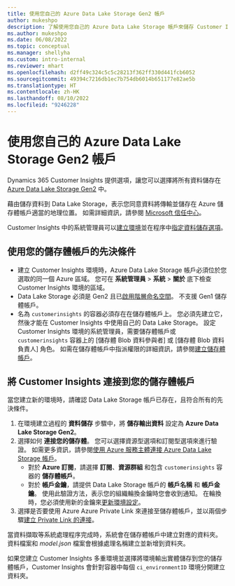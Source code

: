 ```yaml
---
title: 使用您自己的 Azure Data Lake Storage Gen2 帳戶
author: mukeshpo
description: 了解使用您自己的 Azure Data Lake Storage 帳戶來儲存 Customer Insights 資料的需求。
ms.author: mukeshpo
ms.date: 06/08/2022
ms.topic: conceptual
ms.manager: shellyha
ms.custom: intro-internal
ms.reviewer: mhart
ms.openlocfilehash: d2ff49c324c5c5c28213f362ff330d441fcb6052
ms.sourcegitcommit: 49394c7216db1ec7b754db6014b651177e82ae5b
ms.translationtype: HT
ms.contentlocale: zh-HK
ms.lasthandoff: 08/10/2022
ms.locfileid: "9246228"
---
```

# <a name="use-your-own-azure-data-lake-storage-gen2-account"></a>使用您自己的 Azure Data Lake Storage Gen2 帳戶

Dynamics 365 Customer Insights 提供選項，讓您可以選擇將所有資料儲存在 [Azure Data Lake Storage Gen2](/azure/storage/blobs/data-lake-storage-introduction) 中。

藉由儲存資料到 Data Lake Storage，表示您同意資料將傳輸並儲存在 Azure 儲存體帳戶適當的地理位置。 如需詳細資訊，請參閱 [Microsoft 信任中心](https://www.microsoft.com/trust-center)。

Customer Insights 中的系統管理員可以[建立環境](create-environment.md)並在程序中[指定資料儲存選項](create-environment.md#step-2-configure-data-storage)。

## <a name="prerequisites-to-use-your-storage-account"></a>使用您的儲存體帳戶的先決條件

- 建立 Customer Insights 環境時，Azure Data Lake Storage 帳戶必須位於您選取的同一個 Azure 區域。 您可在 **系統管理員** > **系統** > **關於** 底下檢查 Customer Insights 環境的區域。
- Data Lake Storage 必須是 Gen2 且已[啟用階層命名空間](/azure/storage/blobs/create-data-lake-storage-account)。 不支援 Gen1 儲存體帳戶。
- 名為 `customerinsights` 的容器必須存在在儲存體帳戶上。 您必須先建立它，然後才能在 Customer Insights 中使用自己的 Data Lake Storage。 設定 Customer Insights 環境的系統管理員，需要儲存體帳戶或 `customerinsights` 容器上的 [儲存體 Blob 資料參與者] 或 [儲存體 Blob 資料負責人] 角色。 如需在儲存體帳戶中指派權限的詳細資訊，請參閱[建立儲存體帳戶](/azure/storage/common/storage-account-create?toc=%2Fazure%2Fstorage%2Fblobs%2Ftoc.json&tabs=azure-portal)。

## <a name="connect-customer-insights-with-your-storage-account"></a>將 Customer Insights 連接到您的儲存體帳戶

當您建立新的環境時，請確認 Data Lake Storage 帳戶已存在，且符合所有的先決條件。

1. 在環境建立過程的 **資料儲存** 步驟中，將 **儲存輸出資料** 設定為 **Azure Data Lake Storage Gen2**。
1. 選擇如何 **連接您的儲存體**。 您可以選擇資源型選項和訂閱型選項來進行驗證。 如需更多資訊，請參閱[使用 Azure 服務主體連接 Azure Data Lake Storage 帳戶](connect-service-principal.md)。
   - 對於 **Azure 訂閱**，請選擇 **訂閱**、**資源群組** 和包含 `customerinsights` 容器的 **儲存體帳戶**。
   - 對於 **帳戶金鑰**，請提供 Data Lake Storage 帳戶的 **帳戶名稱** 和 **帳戶金鑰**。 使用此驗證方法，表示您的組織輪換金鑰時您會收到通知。 在輪換時，您必須使用新的金鑰來[更新環境設定](manage-environments.md#edit-an-existing-environment)。
1. 選擇是否要使用 Azure Azure Private Link 來連接至儲存體帳戶，並以兩個步驟[建立 Private Link 的連接](security-overview.md#set-up-an-azure-private-link)。

當資料擷取等系統處理程序完成時，系統會在儲存體帳戶中建立對應的資料夾。 資料檔案和 *model.json* 檔案會根據處理名稱建立並新增到資料夾。

如果您建立 Customer Insights 多重環境並選擇將環境輸出實體儲存到您的儲存體帳戶，Customer Insights 會針對容器中每個 `ci_environmentID` 環境分開建立資料夾。
